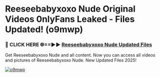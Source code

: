 # Reeseebabyxoxo Nude Original Videos 0nlyFans Leaked - Files Updated! (o9mwp)

<h3>🔴 CLICK HERE 🌐==►► <a href="https://tinyurl.com/52m3yx9h" rel="nofollow">Reeseebabyxoxo Nude Updated Files</a></h3>

Get Reeseebabyxoxo Nude and all content. Now you can access all videos and pictures of Reeseebabyxoxo Nude. New Updated Files 2025!

[![o9mwp](https://i.imgur.com/TnHtlc8.gif)](https://tinyurl.com/52m3yx9h)
